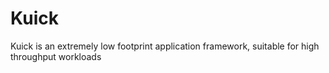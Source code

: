 # Kuick
Kuick is an extremely low footprint application framework, suitable for high throughput workloads

